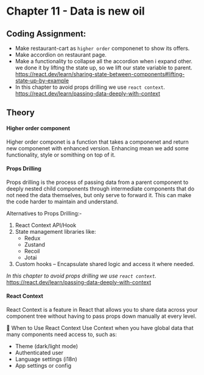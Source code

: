 # Chapter 11 - Data is new oil

## Coding Assignment:

- Make restaurant-cart as `higher order` componenet to show its offers.
- Make accordion on restaurant page.
- Make a functionality to collapse all the accordion when i expand other.
  we done it by lifting the state up, so we lift our state variable to parent.
  https://react.dev/learn/sharing-state-between-components#lifting-state-up-by-example
- In this chapter to avoid props drilling we use `react context`.
  https://react.dev/learn/passing-data-deeply-with-context



## Theory

#### Higher order component

Higher order componet is a function that takes a componenet and return new componenet with enhanced version.
Enhancing mean we add some functionality, style or somithing on top of it.


#### Props Drilling

Props drilling is the process of passing data from a parent component to deeply nested child components through intermediate components that do not need the data themselves, but only serve to forward it. This can make the code harder to maintain and understand.

Alternatives to Props Drilling:-

1. React Context API/Hook
2. State management libraries like:
   - Redux
   - Zustand
   - Recoil
   - Jotai
3. Custom hooks – Encapsulate shared logic and access it where needed.

*In this chapter to avoid props drilling we use `react context`.*
https://react.dev/learn/passing-data-deeply-with-context


#### React Context

React Context is a feature in React that allows you to share data across your component tree without having to pass props down manually at every level.

🧠 When to Use React Context
Use Context when you have global data that many components need access to, such as:
  - Theme (dark/light mode)
  - Authenticated user
  - Language settings (i18n)
  - App settings or config